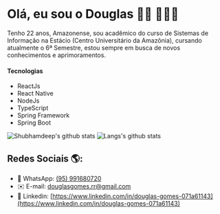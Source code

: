 # Olá, eu sou o Douglas 👋🏽 👨🏽‍💻

Tenho 22 anos, Amazonense, sou acadêmico do curso de Sistemas de Informação na Estácio (Centro Universitário da Amazônia), cursando atualmente o 6ª Semestre, estou sempre em busca de novos conhecimentos e aprimoramentos.

#### Tecnologias
* ReactJs
* React Native
* NodeJs
* TypeScript 
* Spring Framework
* Spring Boot


![Shubhamdeep's github stats](https://github-readme-stats.vercel.app/api?username=douglasgomes98&show_icons=true&hide_border=true&theme=dark&count_private=true)
![Langs's github stats](https://github-readme-stats.vercel.app/api/top-langs/?username=douglasgomes98&layout=compact&theme=dark&hide_border=true&count_private=true)

## Redes Sociais 🌎:
- 📱 WhatsApp:  [(95) 991680720](https://api.whatsapp.com/send/?phone=05595991680720)
- ✉️ E-mail: [douglasgomes.rr@gmail.com](mailto:douglasgomes.rrg@mail.com)
- 💼 Linkedin: [https://www.linkedin.com/in/douglas-gomes-071a61143](https://www.linkedin.com/in/douglas-gomes-071a61143) 
